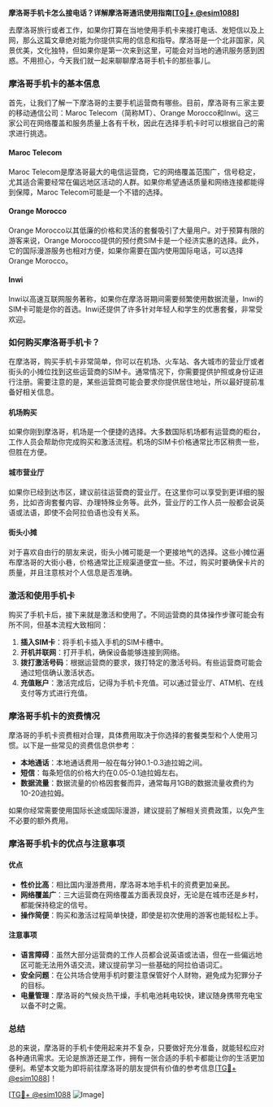 **摩洛哥手机卡怎么接电话？详解摩洛哥通讯使用指南[[TG💪+ @esim1088](https://t.me/s/esim1088)]**

去摩洛哥旅行或者工作，如果你打算在当地使用手机卡来接打电话、发短信以及上网，那么这篇文章绝对能为你提供实用的信息和指导。摩洛哥是一个北非国家，风景优美，文化独特，但如果你是第一次来到这里，可能会对当地的通讯服务感到困惑。不用担心，今天我们就一起来聊聊摩洛哥手机卡的那些事儿。

### 摩洛哥手机卡的基本信息

首先，让我们了解一下摩洛哥的主要手机运营商有哪些。目前，摩洛哥有三家主要的移动通信公司：Maroc Telecom（简称MT）、Orange Morocco和Inwi。这三家公司在网络覆盖和服务质量上各有千秋，因此在选择手机卡时可以根据自己的需求进行挑选。

#### Maroc Telecom
Maroc Telecom是摩洛哥最大的电信运营商，它的网络覆盖范围广，信号稳定，尤其适合需要经常在偏远地区活动的人群。如果你希望通话质量和网络连接都能得到保障，Maroc Telecom可能是一个不错的选择。

#### Orange Morocco
Orange Morocco以其低廉的价格和灵活的套餐吸引了大量用户。对于预算有限的游客来说，Orange Morocco提供的预付费SIM卡是一个经济实惠的选择。此外，它的国际漫游服务也相对方便，如果你需要在国内使用国际电话，可以选择Orange Morocco。

#### Inwi
Inwi以高速互联网服务著称，如果你在摩洛哥期间需要频繁使用数据流量，Inwi的SIM卡可能是你的首选。Inwi还提供了许多针对年轻人和学生的优惠套餐，非常受欢迎。

### 如何购买摩洛哥手机卡？

在摩洛哥，购买手机卡非常简单，你可以在机场、火车站、各大城市的营业厅或者街头的小摊位找到这些运营商的SIM卡。通常情况下，你需要提供护照或身份证进行注册。需要注意的是，某些运营商可能会要求你提供居住地址，所以最好提前准备好相关信息。

#### 机场购买
如果你刚到摩洛哥，机场是一个便捷的选择。大多数国际机场都有运营商的柜台，工作人员会帮助你完成购买和激活流程。机场的SIM卡价格通常比市区稍贵一些，但胜在方便。

#### 城市营业厅
如果你已经到达市区，建议前往运营商的营业厅。在这里你可以享受到更详细的服务，比如咨询套餐内容、办理特殊业务等。此外，营业厅的工作人员一般都会说英语或法语，即使不会阿拉伯语也没有关系。

#### 街头小摊
对于喜欢自由行的朋友来说，街头小摊可能是一个更接地气的选择。这些小摊位遍布摩洛哥的大街小巷，价格通常比正规渠道便宜一些。不过，购买时要确保卡片的质量，并且注意核对个人信息是否准确。

### 激活和使用手机卡

购买了手机卡后，接下来就是激活和使用了。不同运营商的具体操作步骤可能会有所不同，但基本流程大致相同：

1. **插入SIM卡**：将手机卡插入手机的SIM卡槽中。
2. **开机并联网**：打开手机，确保设备能够连接到网络。
3. **拨打激活号码**：根据运营商的要求，拨打特定的激活号码。有些运营商可能会通过短信确认激活状态。
4. **充值账户**：激活完成后，记得为手机卡充值。可以通过营业厅、ATM机、在线支付等方式进行充值。

### 摩洛哥手机卡的资费情况

摩洛哥的手机卡资费相对合理，具体费用取决于你选择的套餐类型和个人使用习惯。以下是一些常见的资费信息供参考：

- **本地通话**：本地通话费用一般在每分钟0.1-0.3迪拉姆之间。
- **短信**：每条短信的价格大约在0.05-0.1迪拉姆左右。
- **数据流量**：数据流量的价格因套餐而异，通常每月1GB的数据流量收费约为10-20迪拉姆。

如果你经常需要使用国际长途或国际漫游，建议提前了解相关资费政策，以免产生不必要的额外费用。

### 摩洛哥手机卡的优点与注意事项

#### 优点
- **性价比高**：相比国内漫游费用，摩洛哥本地手机卡的资费更加亲民。
- **网络覆盖广**：三大运营商在网络覆盖方面表现良好，无论是在城市还是乡村，都能保持稳定的信号。
- **操作简便**：购买和激活过程简单快捷，即使是初次使用的游客也能轻松上手。

#### 注意事项
- **语言障碍**：虽然大部分运营商的工作人员都会说英语或法语，但在一些偏远地区可能无法用外语交流，建议提前学习一些基础的阿拉伯语词汇。
- **安全问题**：在公共场合使用手机时要注意保管好个人财物，避免成为犯罪分子的目标。
- **电量管理**：摩洛哥的气候炎热干燥，手机电池耗电较快，建议随身携带充电宝以备不时之需。

### 总结

总的来说，摩洛哥的手机卡使用起来并不复杂，只要做好充分准备，就能轻松应对各种通讯需求。无论是旅游还是工作，拥有一张合适的手机卡都能让你的生活更加便利。希望本文能为即将前往摩洛哥的朋友提供有价值的参考信息[[TG💪+ @esim1088](https://t.me/s/esim1088)]！

[[TG💪+ @esim1088](https://t.me/s/esim1088) ![Image](https://i.postimg.cc/4NQfJmqS/Snipaste-2025-05-13-00-14-12.png)]